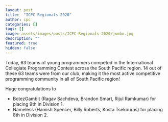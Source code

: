 ```yaml
---
layout: post
title:  "ICPC Regionals 2020"
author: cpc
categories: []
tags: []
image: assets/images/posts/ICPC-Regionals-2020/jumbo.jpg
description: ""
featured: true
hidden: false
---
```


Today, 63 teams of young programmers competed in the International Collegiate Programming Contest across the South Pacific region. 14 out of these 63 teams were from our club, making it the most active competitive programming community in all of South Pacific region! 

Huge congratulations to

- BotezGambit (Ragav Sachdeva, Brandon Smart, Rijul Ramkumar) for placing 9th in Division 1.
- Nameless (Hamish Spencer, Billy Roberts, Kosta Tsekouras) for placing 8th in Division 2.